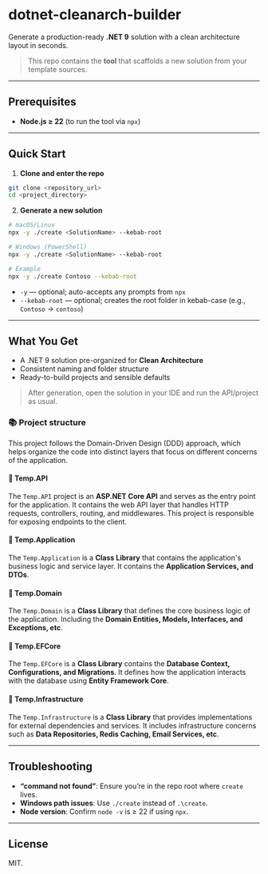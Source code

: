 # dotnet-cleanarch-builder

Generate a production-ready **.NET 9** solution with a clean architecture layout in seconds.

> This repo contains the **tool** that scaffolds a new solution from your template sources.

---

## Prerequisites

- **Node.js ≥ 22** (to run the tool via `npx`)

---

## Quick Start

1) **Clone and enter the repo**
```bash
git clone <repository_url>
cd <project_directory>
```

2) **Generate a new solution**
```bash
# macOS/Linux
npx -y ./create <SolutionName> --kebab-root

# Windows (PowerShell)
npx -y ./create <SolutionName> --kebab-root

# Example
npx -y ./create Contoso --kebab-root
```

- `-y` — optional; auto-accepts any prompts from `npx`  
- `--kebab-root` — optional; creates the root folder in kebab-case (e.g., `Contoso` → `contoso`)

---

## What You Get

- A .NET 9 solution pre-organized for **Clean Architecture**
- Consistent naming and folder structure
- Ready-to-build projects and sensible defaults

> After generation, open the solution in your IDE and run the API/project as usual.

### 📚 Project structure

This project follows the Domain-Driven Design (DDD) approach, which helps organize the code into distinct layers that focus on different concerns of the application.

#### 📔 Temp.API

The `Temp.API` project is an **ASP.NET Core API** and serves as the entry point for the application. It contains the web API layer that handles HTTP requests, controllers, routing, and middlewares. This project is responsible for exposing endpoints to the client.

#### 📕 Temp.Application

The `Temp.Application` is a **Class Library** that contains the application's business logic and service layer. It contains the **Application Services, and DTOs**.

#### 📗 Temp.Domain

The `Temp.Domain` is a **Class Library** that defines the core business logic of the application. Including the **Domain Entities, Models, Interfaces, and Exceptions, etc**.

#### 📘 Temp.EFCore

The `Temp.EFCore` is a **Class Library** contains the **Database Context, Configurations, and Migrations**. It defines how the application interacts with the database using **Entity Framework Core**.

#### 📙 Temp.Infrastructure

The `Temp.Infrastructure` is a **Class Library** that provides implementations for external dependencies and services. It includes infrastructure concerns such as **Data Repositories, Redis Caching, Email Services, etc**.

---

## Troubleshooting

- **“command not found”**: Ensure you’re in the repo root where `create` lives.  
- **Windows path issues**: Use `./create` instead of `.\create`.  
- **Node version**: Confirm `node -v` is ≥ 22 if using `npx`.

---

## License

MIT.
